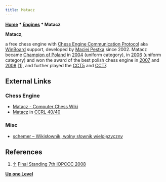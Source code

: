 ```yaml
---
title: Matacz
---
```

**[Home](Home "Home") \* [Engines](Engines "Engines") \* Matacz**


**Matacz**,  

a free chess engine with [Chess Engine Communication Protocol](Chess_Engine_Communication_Protocol "Chess Engine Communication Protocol") aka [WinBoard](WinBoard "WinBoard") support, developed by [Maciej Pestka](Maciej_Pestka "Maciej Pestka") since 2002. Matacz became [Champion of Poland](Polish_Computer_Chess_Championship "Polish Computer Chess Championship") in [2004](PCCC_2004 "PCCC 2004") (uniform category), in [2006](PCCC_2006 "PCCC 2006") (uniform category) and won the award of the best polish chess engine in [2007](IOPCCC_2007 "IOPCCC 2007") and [2008](IOPCCC_2007 "IOPCCC 2007") <a id="cite-note-1" href="#cite-ref-1">[1]</a>, and further played the [CCT5](CCT5 "CCT5") and [CCT7](CCT7 "CCT7").



## External Links


### Chess Engine


* [Matacz - Computer Chess Wiki](http://www.computer-chess.org/doku.php?id=computer_chess:engines:matacz:index)
* [Matacz](https://ccrl.chessdom.com/ccrl/4040/cgi/compare_engines.cgi?family=Matacz&print=Rating+list&print=Results+table&print=LOS+table&print=Ponder+hit+table&print=Eval+difference+table&print=Comopp+gamenum+table&print=Overlap+table&print=Score+with+common+opponents) in [CCRL 40/40](CCRL "CCRL")


### Misc


* [schemer – Wikisłownik, wolny słownik wielojęzyczny](https://pl.wiktionary.org/wiki/schemer)


## References


1. <a id="cite-ref-1" href="#cite-note-1">↑</a> [Final Standing 7th IOPCCC 2008](http://mpps.maciej.szmit.info/mpps-7/results.htm)

**[Up one Level](Engines "Engines")**







 
